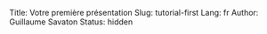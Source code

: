 Title: Votre première présentation
Slug: tutorial-first
Lang: fr
Author: Guillaume Savaton
Status: hidden

<!-- TODO -->

